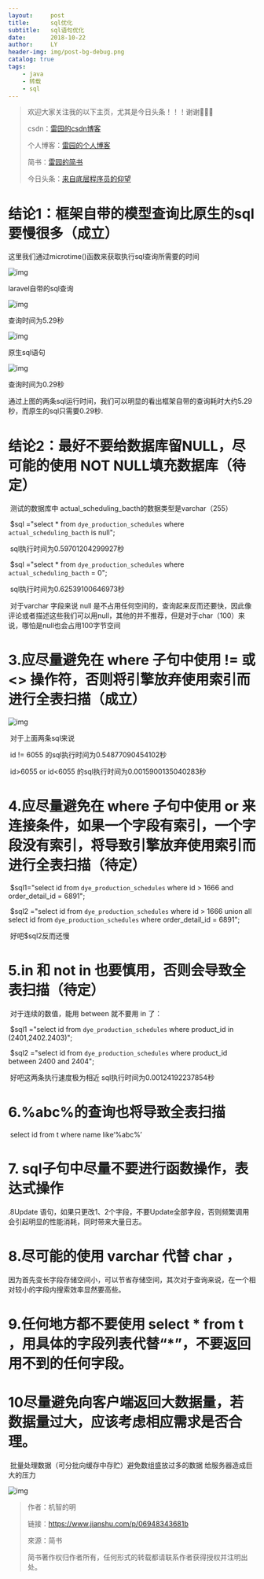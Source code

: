 ```yaml
---
layout:     post
title:      sql优化
subtitle:   sql语句优化
date:       2018-10-22
author:     LY
header-img: img/post-bg-debug.png
catalog: true
tags:
    - java
    - 转载
    - sql
---
```


> 欢迎大家关注我的以下主页，尤其是今日头条！！！谢谢🙏🙏🙏
>
> csdn：[雷园的csdn博客](https://blog.csdn.net/leiyuan2580)
>
> 个人博客：[雷园的个人博客](https://imlcl.store)
>
> 简书：[雷园的简书](https://www.jianshu.com/u/016322e40e1f)
>
> 今日头条：[来自底层程序员的仰望](https://www.toutiao.com/c/user/6132192948/#mid=1616456407686158)

# 结论1：框架自带的模型查询比原生的sql要慢很多（成立）

这里我们通过microtime()函数来获取执行sql查询所需要的时间   

![img](https:////upload-images.jianshu.io/upload_images/13091615-f8abbf2b68f1a16b.png)

laravel自带的sql查询



![img](https:////upload-images.jianshu.io/upload_images/13091615-5a86275d7678dd85.png)

查询时间为5.29秒



![img](https:////upload-images.jianshu.io/upload_images/13091615-de1e2c9c56f391bf.png)

原生sql语句



![img](https:////upload-images.jianshu.io/upload_images/13091615-ca6b5a8e98d1ba33.png)

查询时间为0.29秒

​    通过上图的两条sql运行时间，我们可以明显的看出框架自带的查询耗时大约5.29秒，而原生的sql只需要0.29秒.

# 结论2：最好不要给数据库留NULL，尽可能的使用 NOT NULL填充数据库（待定）

​        测试的数据库中 actual_scheduling_bacth的数据类型是varchar（255）

​        $sql ="select * from `dye_production_schedules` where `actual_scheduling_bacth` is null";

​        sql执行时间为0.59701204299927秒

​        $sql ="select * from `dye_production_schedules` where `actual_scheduling_bacth` = 0";

​        sql执行时间为0.62539100646973秒

​        对于varchar 字段来说 null 是不占用任何空间的，查询起来反而还要快，因此像评论或者描述这些我们可以用null，其他的并不推荐，但是对于char（100）来说，哪怕是null也会占用100字节空间

# 3.应尽量避免在 where 子句中使用 != 或 <> 操作符，否则将引擎放弃使用索引而进行全表扫描（成立）



![img](https:////upload-images.jianshu.io/upload_images/13091615-2b339a12328e90fd.png)



​        对于上面两条sql来说 

​        id != 6055  的sql执行时间为0.54877090454102秒

​        id>6055 or id<6055 的sql执行时间为0.0015900135040283秒

# 4.应尽量避免在 where 子句中使用 or 来连接条件，如果一个字段有索引，一个字段没有索引，将导致引擎放弃使用索引而进行全表扫描（待定）

​         $sql1="select id from `dye_production_schedules` where id >  1666 and order_detail_id = 6891";

​        $sql2 ="select id from `dye_production_schedules` where id > 1666  union all select id from `dye_production_schedules` where order_detail_id = 6891";

​        好吧$sql2反而还慢

# 5.in 和 not in 也要慎用，否则会导致全表扫描（待定）

​    对于连续的数值，能用 between 就不要用 in 了：

​        $sql1 ="select id from `dye_production_schedules` where product_id in (2401,2402.2403)";

​        $sql2 ="select id from `dye_production_schedules` where product_id between 2400 and 2404";

​    好吧这两条执行速度极为相近   sql执行时间为0.00124192237854秒

# 6.%abc%的查询也将导致全表扫描

​    select id from t where name like‘%abc%’

# 7. sql子句中尽量不要进行函数操作，表达式操作

.8Update 语句，如果只更改1、2个字段，不要Update全部字段，否则频繁调用会引起明显的性能消耗，同时带来大量日志。

# 8.尽可能的使用 varchar 代替 char ，

​    因为首先变长字段存储空间小，可以节省存储空间，其次对于查询来说，在一个相对较小的字段内搜索效率显然要高些。 

# 9.任何地方都不要使用 select * from t ，用具体的字段列表代替“*”，不要返回用不到的任何字段。

# 10尽量避免向客户端返回大数据量，若数据量过大，应该考虑相应需求是否合理。

​        批量处理数据（可分批向缓存中存贮）避免数组盛放过多的数据 给服务器造成巨大的压力



![img](https:////upload-images.jianshu.io/upload_images/13091615-6e7a2f6fa3ebc595.png)



>
>
> 作者：机智的明
>
> 链接：https://www.jianshu.com/p/06948343681b
>
> 來源：简书
>
> 简书著作权归作者所有，任何形式的转载都请联系作者获得授权并注明出处。